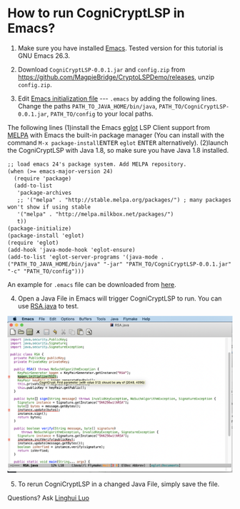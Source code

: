 # How to run CogniCryptLSP in Emacs?
1. Make sure you have installed [Emacs](https://www.gnu.org/software/emacs/download.html). Tested version for this tutorial is GNU Emacs 26.3.

2. Download `CogniCryptLSP-0.0.1.jar` and `config.zip` from https://github.com/MagpieBridge/CryptoLSPDemo/releases, unzip `config.zip`.

3. Edit [Emacs initialization file](https://www.gnu.org/software/emacs/manual/html_node/emacs/Init-File.html) --- `.emacs` by adding the following lines. Change the paths `PATH_TO_JAVA_HOME/bin/java`,  `PATH_TO/CogniCryptLSP-0.0.1.jar`, `PATH_TO/config` to your local paths. 

The following lines (1)install the Emacs [eglot](https://github.com/joaotavora/eglot) LSP Client support from [MELPA](https://melpa.org/#/eglot) with Emacs the built-in package manager (You can install with the command `M-x package-install`<kbd>ENTER</kbd> `eglot` <kbd>ENTER</kbd> alternatively). (2)launch the CogniCryptLSP with Java 1.8, so make sure you have Java 1.8 installed.

```
;; load emacs 24's package system. Add MELPA repository.
(when (>= emacs-major-version 24)
  (require 'package)
  (add-to-list
   'package-archives
   ;; '("melpa" . "http://stable.melpa.org/packages/") ; many packages won't show if using stable
   '("melpa" . "http://melpa.milkbox.net/packages/")
   t))
(package-initialize)
(package-install 'eglot)
(require 'eglot)
(add-hook 'java-mode-hook 'eglot-ensure) 
(add-to-list 'eglot-server-programs '(java-mode . ("PATH_TO_JAVA_HOME/bin/java" "-jar" "PATH_TO/CogniCryptLSP-0.0.1.jar" "-c" "PATH_TO/config")))

```
An example for `.emacs` file can be downloaded from [here](https://github.com/MagpieBridge/CryptoLSPDemo/blob/master/doc/.emacs).

4. Open a Java File in Emacs will trigger CogniCryptLSP to run. You can use [RSA.java](https://github.com/MagpieBridge/CryptoLSPDemo/blob/master/doc/RSA.java) to test.

<img src="emacsDemo.png" width="800">

5. To rerun CogniCryptLSP in a changed Java File, simply save the file.



Questions? Ask [Linghui Luo](https://github.com/linghuiluo)
